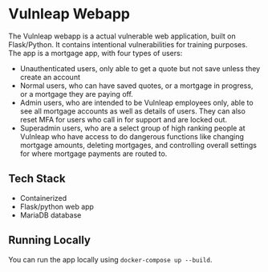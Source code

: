 # Vulnleap Webapp

The Vulnleap webapp is a actual vulnerable web application, built on Flask/Python. It contains intentional vulnerabilities for training purposes. The app is a mortgage app, with four types of users:

- Unauthenticated users, only able to get a quote but not save unless they create an account
- Normal users, who can have saved quotes, or a mortgage in progress, or a mortgage they are paying off.
- Admin users, who are intended to be Vulnleap employees only, able to see all mortgage accounts as well as details of users. They can also reset MFA for users who call in for support and are locked out.
- Superadmin users, who are a select group of high ranking people at Vulnleap who have access to do dangerous functions like changing mortgage amounts, deleting mortgages, and controlling overall settings for where mortgage payments are routed to.


## Tech Stack
- Containerized
- Flask/python web app
- MariaDB database

## Running Locally

You can run the app locally using `docker-compose up --build`.